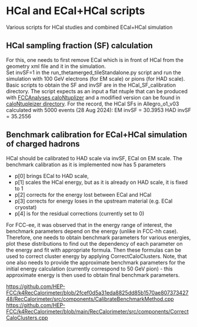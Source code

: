 # HCal and ECal+HCal scripts 

Various scripts for HCal studies and combined ECal+HCal simulation

## HCal sampling fraction (SF) calculation
For this, one needs to first remove ECal which is in front of HCal from the geometry xml file and it in the simulation.  
Set invSF=1 in the run_thetamerged_tileStandalone.py script and run the simulation with 100 GeV electrons (for EM scale) or pions (for HAD scale). 
Basic scripts to obtain the SF and invSF are in the HCal_SF_calibration directory. The script expects as an input a flat ntuple that can be produced with
[FCCAnalyses caloNtuplizer](https://github.com/HEP-FCC/FCCAnalyses/blob/master/examples/FCCee/fullSim/caloNtupleizer/analysis.py) and a modified version can be found in [caloNtupleizer directory](caloNtupleizer/analysis_HCal.py).
For the record, the HCal SFs in Allegro_o1_v03 calculated with 5000 events (28 Aug 2024): 
EM invSF = 30.3953
HAD invSF = 35.2556
 

## Benchmark calibration for ECal+HCal simulation of charged hadrons
HCal should be calibrated to HAD scale via invSF, ECal on EM scale. 
The benchmark calibration as it is implemented now has 5 parameters
- p[0] brings ECal to HAD scale, 
- p[1] scales the HCal energy, but as it is already on HAD scale, it is fixed to 1 
- p[2] corrects for the energy lost between ECal and HCal 
- p[3] corrects for energy loses in the upstream material (e.g. ECal cryostat)
- p[4] is for the residual corrections (currently set to 0)
 
For FCC-ee, it was observed that in the energy range of interest, the benchmark parameters depend on the energy (unlike in FCC-hh case). 
Therefore, one needs to obtain benchmark parameters for various energies, plot these distributions to find out the dependency of each parameter on the energy and fit with appropriate formula. 
Then these formulas can be used to correct cluster energy by applying CorrectCaloClusters. Note, that one also needs to provide the approximate benchmark parameters 
for the initial energy calculation (currently correspond to 50 GeV pion) - this approximate energy is then used to obtain final benchmark parameters. 
 
https://github.com/HEP-FCC/k4RecCalorimeter/blob/2fcef0d5a31eda8825dd85b1570ae80737342748/RecCalorimeter/src/components/CalibrateBenchmarkMethod.cpp 
https://github.com/HEP-FCC/k4RecCalorimeter/blob/main/RecCalorimeter/src/components/CorrectCaloClusters.cpp

